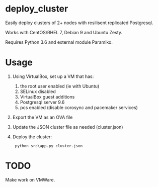 # deploy_cluster
Easily deploy clusters of 2+ nodes with resilisent replicated Postgresql.

Works with CentOS/RHEL 7, Debian 9 and Ubuntu Zesty.

Requires Python 3.6 and external module Paramiko.

# Usage

1. Using VirtualBox, set up a VM that has:
    1. the root user enabled (ie with Ubuntu)
    1. SELinux disabled
    1. VirtualBox guest additions
    1. Postgresql server 9.6 
    1. pcs enabled (disable corosync and pacemaker services)

1. Export the VM as an OVA file 
    
1. Update the JSON cluster file as needed (cluster.json)

1. Deploy the cluster: 
   
        python src\app.py cluster.json

# TODO
Make work on VMWare.